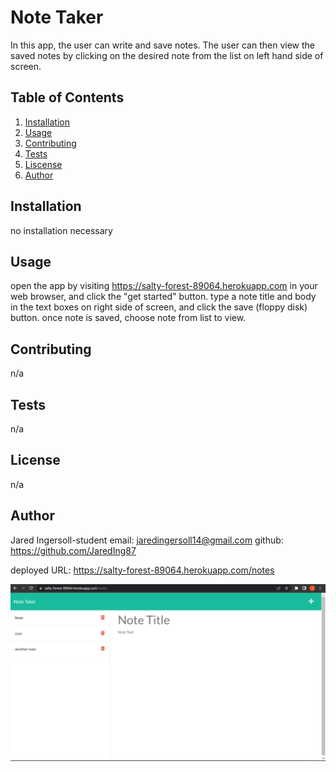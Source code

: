 # Note Taker

  In this app, the user can write and save notes. The user can then view the saved notes by clicking on the desired note from the list on left hand side of screen.


  ## Table of Contents

  1. [Installation](#installation)
  2. [Usage](#usage)
  3. [Contributing](#contributing)
  4. [Tests](#tests)
  5. [Liscense](#liscense)
  6. [Author](#author)
  
  ## Installation
  
  no installation necessary
  
  ## Usage
  
  open the app by visiting https://salty-forest-89064.herokuapp.com in your web browser, and click the "get started" button. type a note title and body in the text boxes on right side of screen, and click the save (floppy disk) button. once note is saved, choose note from list to view.
  
  ## Contributing
  
  n/a

  ## Tests
  
  n/a
  
  ## License
  
  n/a

  ## Author
  Jared Ingersoll-student
  email: jaredingersoll14@gmail.com
  github: https://github.com/JaredIng87

  deployed URL: https://salty-forest-89064.herokuapp.com/notes

  ![Screenshot](./images/screenshot.png)